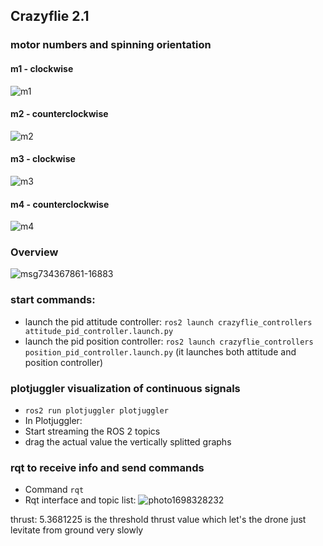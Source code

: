 ## Crazyflie 2.1

### motor numbers and spinning orientation

#### m1 - clockwise
![m1](https://github.com/AlboAlby00/CrazyflieControllers/assets/23526716/6d818960-ba34-4e41-8b84-6226d07ec23c)


#### m2 - counterclockwise
![m2](https://github.com/AlboAlby00/CrazyflieControllers/assets/23526716/22949faf-5311-4327-bd66-b3dcd1d5c061)

#### m3 - clockwise
![m3](https://github.com/AlboAlby00/CrazyflieControllers/assets/23526716/5395d51b-9080-424e-8d01-99bd3c10c1c2)

#### m4 - counterclockwise
![m4](https://github.com/AlboAlby00/CrazyflieControllers/assets/23526716/0b32600a-bad9-4c78-91b8-0753a321e449)

### Overview
![msg734367861-16883](https://github.com/AlboAlby00/CrazyflieControllers/assets/23526716/53508fcd-6208-40b6-823a-055a93c55f19)


### start commands:
- launch the pid attitude controller:  `ros2 launch crazyflie_controllers attitude_pid_controller.launch.py`
- launch the pid position controller:  `ros2 launch crazyflie_controllers position_pid_controller.launch.py` (it launches both attitude and position controller)


### plotjuggler visualization of continuous signals
- `ros2 run plotjuggler plotjuggler`
- In Plotjuggler:
- Start streaming the ROS 2 topics
- drag the actual value the vertically splitted graphs

### rqt to receive info and send commands
- Command `rqt`
- Rqt interface and topic list:
![photo1698328232](https://github.com/AlboAlby00/CrazyflieControllers/assets/23526716/7bb07329-8aa6-478b-b2d9-063774010c98)

thrust: 5.3681225 is the threshold thrust value which let's the drone just levitate from ground very slowly
